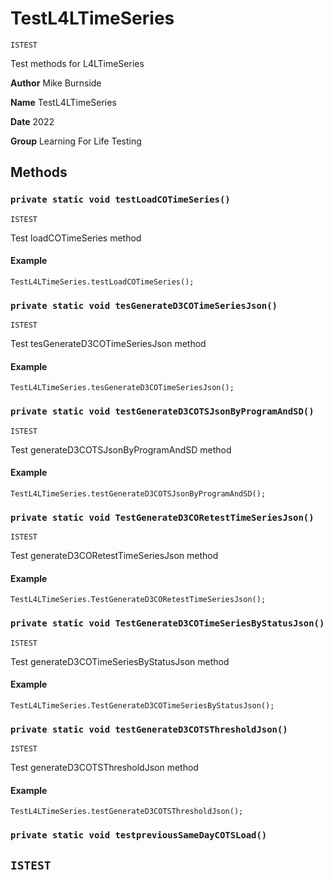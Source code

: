 # TestL4LTimeSeries

`ISTEST`

Test methods for L4LTimeSeries

**Author** Mike Burnside

**Name** TestL4LTimeSeries

**Date** 2022

**Group** Learning For Life Testing

## Methods

### `private static void testLoadCOTimeSeries()`

`ISTEST`

Test loadCOTimeSeries method

#### Example

```apex
TestL4LTimeSeries.testLoadCOTimeSeries();
```

### `private static void tesGenerateD3COTimeSeriesJson()`

`ISTEST`

Test tesGenerateD3COTimeSeriesJson method

#### Example

```apex
TestL4LTimeSeries.tesGenerateD3COTimeSeriesJson();
```

### `private static void testGenerateD3COTSJsonByProgramAndSD()`

`ISTEST`

Test generateD3COTSJsonByProgramAndSD method

#### Example

```apex
TestL4LTimeSeries.testGenerateD3COTSJsonByProgramAndSD();
```

### `private static void TestGenerateD3CORetestTimeSeriesJson()`

`ISTEST`

Test generateD3CORetestTimeSeriesJson method

#### Example

```apex
TestL4LTimeSeries.TestGenerateD3CORetestTimeSeriesJson();
```

### `private static void TestGenerateD3COTimeSeriesByStatusJson()`

`ISTEST`

Test generateD3COTimeSeriesByStatusJson method

#### Example

```apex
TestL4LTimeSeries.TestGenerateD3COTimeSeriesByStatusJson();
```

### `private static void testGenerateD3COTSThresholdJson()`

`ISTEST`

Test generateD3COTSThresholdJson method

#### Example

```apex
TestL4LTimeSeries.testGenerateD3COTSThresholdJson();
```

### `private static void testpreviousSameDayCOTSLoad()`

## `ISTEST`
